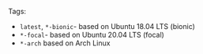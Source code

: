 Tags:

- `latest`, `*-bionic`- based on Ubuntu 18.04 LTS (bionic)
- `*-focal`- based on Ubuntu 20.04 LTS (focal)
- `*-arch` based on Arch Linux


